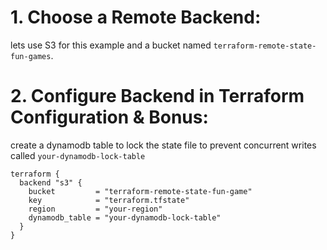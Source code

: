 # 1. Choose a Remote Backend:
 lets use S3 for this example and a bucket named `terraform-remote-state-fun-games`.

# 2. Configure Backend in Terraform Configuration  & Bonus: 

create a dynamodb table to lock the state file to prevent concurrent writes called `your-dynamodb-lock-table`

```
terraform {
  backend "s3" {
    bucket         = "terraform-remote-state-fun-game"
    key            = "terraform.tfstate"
    region         = "your-region"
    dynamodb_table = "your-dynamodb-lock-table"
  }
}

```
